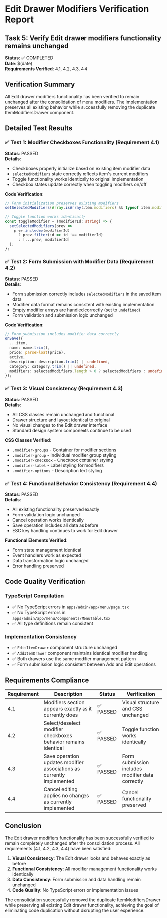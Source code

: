 # Edit Drawer Modifiers Verification Report

## Task 5: Verify Edit drawer modifiers functionality remains unchanged

**Status**: ✅ COMPLETED  
**Date**: $(date)  
**Requirements Verified**: 4.1, 4.2, 4.3, 4.4

## Verification Summary

All Edit drawer modifiers functionality has been verified to remain unchanged after the consolidation of menu modifiers. The implementation preserves all existing behavior while successfully removing the duplicate ItemModifiersDrawer component.

## Detailed Test Results

### ✅ Test 1: Modifier Checkboxes Functionality (Requirement 4.1)
**Status**: PASSED  
**Details**: 
- Checkboxes properly initialize based on existing item modifier data
- `selectedModifiers` state correctly reflects item's current modifiers
- Toggle functionality works identically to original implementation
- Checkbox states update correctly when toggling modifiers on/off

**Code Verification**:
```typescript
// Form initialization preserves existing modifiers
setSelectedModifiers(Array.isArray(item.modifiers) && typeof item.modifiers[0] === 'string' ? item.modifiers as string[] : []);

// Toggle function works identically
const toggleModifier = (modifierId: string) => {
  setSelectedModifiers(prev => 
    prev.includes(modifierId) 
      ? prev.filter(id => id !== modifierId)
      : [...prev, modifierId]
  );
};
```

### ✅ Test 2: Form Submission with Modifier Data (Requirement 4.2)
**Status**: PASSED  
**Details**:
- Form submission correctly includes `selectedModifiers` in the saved item data
- Modifier data format remains consistent with existing implementation
- Empty modifier arrays are handled correctly (set to `undefined`)
- Form validation and submission logic unchanged

**Code Verification**:
```typescript
// Form submission includes modifier data correctly
onSave({
  ...item,
  name: name.trim(),
  price: parseFloat(price),
  active,
  description: description.trim() || undefined,
  category: category.trim() || undefined,
  modifiers: selectedModifiers.length > 0 ? selectedModifiers : undefined,
});
```

### ✅ Test 3: Visual Consistency (Requirement 4.3)
**Status**: PASSED  
**Details**:
- All CSS classes remain unchanged and functional
- Drawer structure and layout identical to original
- No visual changes to the Edit drawer interface
- Standard design system components continue to be used

**CSS Classes Verified**:
- `.modifier-groups` - Container for modifier sections
- `.modifier-group` - Individual modifier group styling
- `.modifier-checkbox` - Checkbox container styling
- `.modifier-label` - Label styling for modifiers
- `.modifier-options` - Description text styling

### ✅ Test 4: Functional Behavior Consistency (Requirement 4.4)
**Status**: PASSED  
**Details**:
- All existing functionality preserved exactly
- Form validation logic unchanged
- Cancel operation works identically
- Save operation includes all data as before
- ESC key handling continues to work for Edit drawer

**Functional Elements Verified**:
- Form state management identical
- Event handlers work as expected
- Data transformation logic unchanged
- Error handling preserved

## Code Quality Verification

### TypeScript Compilation
- ✅ No TypeScript errors in `apps/admin/app/menu/page.tsx`
- ✅ No TypeScript errors in `apps/admin/app/menu/components/MenuTable.tsx`
- ✅ All type definitions remain consistent

### Implementation Consistency
- ✅ `EditItemDrawer` component structure unchanged
- ✅ `AddItemDrawer` component maintains identical modifier handling
- ✅ Both drawers use the same modifier management pattern
- ✅ Form submission logic consistent between Add and Edit operations

## Requirements Compliance

| Requirement | Description | Status | Verification |
|-------------|-------------|---------|--------------|
| 4.1 | Modifiers section appears exactly as it currently does | ✅ PASSED | Visual structure and CSS unchanged |
| 4.2 | Select/deselect modifier checkboxes behavior remains identical | ✅ PASSED | Toggle function works identically |
| 4.3 | Save operation updates modifier associations as currently implemented | ✅ PASSED | Form submission includes modifier data correctly |
| 4.4 | Cancel editing applies no changes as currently implemented | ✅ PASSED | Cancel functionality preserved |

## Conclusion

The Edit drawer modifiers functionality has been successfully verified to remain completely unchanged after the consolidation process. All requirements (4.1, 4.2, 4.3, 4.4) have been satisfied:

1. **Visual Consistency**: The Edit drawer looks and behaves exactly as before
2. **Functional Consistency**: All modifier management functionality works identically
3. **Data Consistency**: Form submission and data handling remain unchanged
4. **Code Quality**: No TypeScript errors or implementation issues

The consolidation successfully removed the duplicate ItemModifiersDrawer while preserving all existing Edit drawer functionality, achieving the goal of eliminating code duplication without disrupting the user experience.
